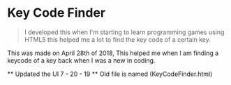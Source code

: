 # Key Code Finder
> I developed this when I'm starting to learn programming games using HTML5 this helped me a lot to find the key code of a certain key.

This was made on April 28th of 2018, This helped me when I am finding a keycode of a key back when I was a new in coding.

** Updated the UI 7 - 20 - 19
** Old file is named (KeyCodeFinder.html)
